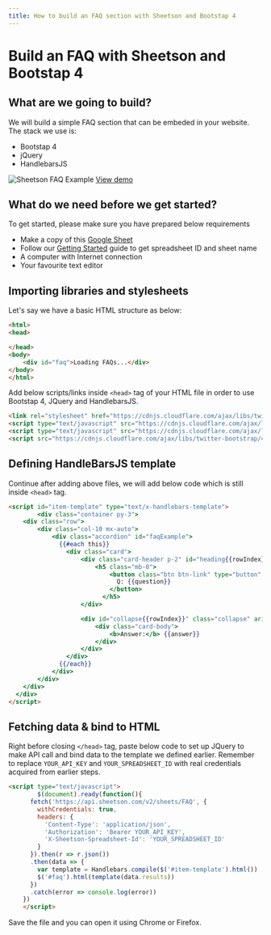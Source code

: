 ```yaml
---
title: How to build an FAQ section with Sheetson and Bootstap 4
---
```

# Build an FAQ with Sheetson and Bootstap 4
## What are we going to build?
We will build a simple FAQ section that can be embeded in your website. The stack we use is:

- Bootstap 4
- jQuery
- HandlebarsJS

![Sheetson FAQ Example](/static/examples/faq.png)
[View demo](/static/examples/faq.html)

## What do we need before we get started?

To get started, please make sure you have prepared below requirements

 - Make a copy of this [Google Sheet](https://docs.google.com/spreadsheets/d/1laM094CMEigLiz4t4FrfFfAr18_hLseOX2M9m4Pai8k/copy) 
 - Follow our [Getting Started](/getting-started) guide to get spreadsheet ID and sheet name
 - A computer with Internet connection
 - Your favourite text editor 

 ## Importing libraries and stylesheets
Let's say we have a basic HTML structure as below:

```html
<html>
<head>

</head>
<body>
	<div id="faq">Loading FAQs...</div>
</body>
</html>
```

Add below scripts/links inside `<head>` tag of your HTML file in order to use Bootstap 4, JQuery and HandlebarsJS.

```html
<link rel="stylesheet" href="https://cdnjs.cloudflare.com/ajax/libs/twitter-bootstrap/4.5.0/css/bootstrap.min.css"/>
<script type="text/javascript" src="https://cdnjs.cloudflare.com/ajax/libs/handlebars.js/4.0.12/handlebars.min.js"></script>
<script type="text/javascript" src="https://cdnjs.cloudflare.com/ajax/libs/jquery/3.3.1/jquery.min.js"></script>
<script src="https://cdnjs.cloudflare.com/ajax/libs/twitter-bootstrap/4.5.0/js/bootstrap.min.js" ></script>
```

## Defining HandleBarsJS template
Continue after adding above files, we will add below code which is still inside `<head>` tag. 

```html
<script id="item-template" type="text/x-handlebars-template">
		<div class="container py-3">
    <div class="row">
        <div class="col-10 mx-auto">
            <div class="accordion" id="faqExample">
              {{#each this}}
                <div class="card">
                    <div class="card-header p-2" id="heading{{rowIndex}}">
                        <h5 class="mb-0">
                            <button class="btn btn-link" type="button" data-toggle="collapse" data-target="#collapse{{rowIndex}}" aria-expanded="false" aria-controls="collapse{{rowIndex}}">
                              Q: {{question}}
                            </button>
                          </h5>
                    </div>

                    <div id="collapse{{rowIndex}}" class="collapse" aria-labelledby="heading{{rowIndex}}" data-parent="#faqExample">
                        <div class="card-body">
                            <b>Answer:</b> {{answer}}
                        </div>
                    </div>
                </div>
              {{/each}}
            </div>
        </div>
    </div>
  </div>
</script>
```

## Fetching data & bind to HTML
Right before closing `</head>` tag, paste below code to set up JQuery to make API call and bind data to the template we defined earlier. Remember to replace `YOUR_API_KEY` and `YOUR_SPREADSHEET_ID` with real credentials acquired from earlier steps.

```html
<script type="text/javascript">
		$(document).ready(function(){
      fetch('https://api.sheetson.com/v2/sheets/FAQ', {
        withCredentials: true,
        headers: {
          'Content-Type': 'application/json',
          'Authorization': 'Bearer YOUR_API_KEY',
          'X-Sheetson-Spreadsheet-Id': 'YOUR_SPREADSHEET_ID'
        }
      }).then(r => r.json())
      .then(data => {
        var template = Handlebars.compile($('#item-template').html())
        $('#faq').html(template(data.results))
      })
      .catch(error => console.log(error))
    })
	</script>
```

Save the file and you can open it using Chrome or Firefox.